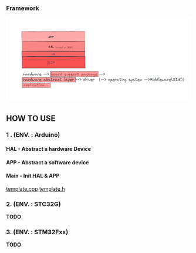

### Framework

![freamwork](docs/markdown_imgs/freamwork.png)





## HOW TO USE 

### 1 . (ENV. : Arduino)

#### HAL - Abstract a hardware Device

#### APP - Abstract a software device

#### Main - Init HAL & APP

 [template.cpp](src\template.cpp)  [template.h](src\template.h) 

### 2. (ENV. : STC32G)

**TODO**

### 3. (ENV. : STM32Fxx)

**TODO**

